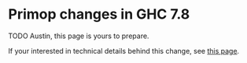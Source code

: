 # Primop changes in GHC 7.8



TODO Austin, this page is yours to prepare.



If your interested in technical details behind this change, see [
this page](http://ghc.haskell.org/trac/ghc/wiki/PrimBool).


